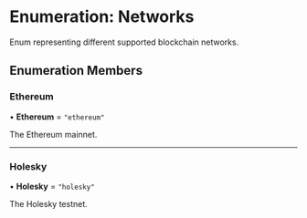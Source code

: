# Enumeration: Networks

Enum representing different supported blockchain networks.

## Enumeration Members

### Ethereum

• **Ethereum** = ``"ethereum"``

The Ethereum mainnet.

___

### Holesky

• **Holesky** = ``"holesky"``

The Holesky testnet.
